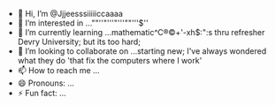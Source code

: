 - 👋 Hi, I’m @Jjjeesssiiiiiccaaaa
- 👀 I’m interested in ...""''"'''"'''""'''$''
- 🌱 I’m currently learning ...mathematic^C®©+'-xh$:":s thru refresher Devry University; but its too hard;
- 💞️ I’m looking to collaborate on ...starting new; I've always wondered what they do 'that fix the computers where I work' 
- 📫 How to reach me ...
- 😄 Pronouns: ...
- ⚡ Fun fact: ...

<!---
Jjjeesssiiiiiccaaaa/Jjjeesssiiiiiccaaaa is a ✨ special ✨ repository because its `README.md` (this file) appears on your GitHub profile.
You can click the Preview link to take a look at your changes.
--->
